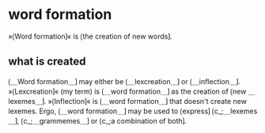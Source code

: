 # word formation

»⟮Word formation⟯« is ⟮the creation of new words⟯.

## what is created

⟮＿Word formation＿⟯ may either be ⟮＿lexcreation＿⟯ or ⟮＿inflection＿⟯.
»⟮Lexcreation⟯« (my term) is ⟮＿word formation＿⟯ as the creation of ⟮new ＿lexemes＿⟯.
»⟮Inflection⟯« is ⟮＿word formation＿⟯ that doesn't create new lexemes.
Ergo, ⟮＿word formation＿⟯ may be used to ⟮express⟯ ⟮c_;＿lexemes＿⟯, ⟮c_;＿grammemes＿⟯ or ⟮c_;a combination of both⟯.